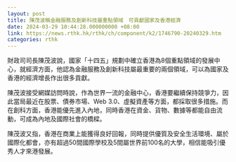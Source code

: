 ```yaml
---
layout: post
title: 陳茂波稱金融服務及創新科技屬重點領域　可貢獻國家及香港經濟
date: 2024-03-29 10:44:28.000000000 +08:00
link: https://news.rthk.hk/rthk/ch/component/k2/1746790-20240329.htm
categories: rthk
---
```


財政司司長陳茂波說，國家「十四五」規劃中確立香港為8個重點領域的發展中心，就經濟方面，他認為金融服務及創新科技屬最重要的兩個領域，可以為國家及香港的經濟增長作出很多貢獻。

陳茂波接受網媒訪問時說，作為世界一流的金融中心，香港要繼續保持競爭力，因此當局最近在股票、債券市場、Web 3.0、虛擬資產等方面，都採取很多措施。而在創科方面，香港能優先進入內地，同時香港在資金、貨物、數據等都能自由流動，可成為內地及國際社會的橋樑。

陳茂波又指，香港在商業上能獲得良好回報，同時提供優質及安全生活環境、屬於國際化都會，亦有超過50間國際學校及5間屬世界前100名的大學，相信能吸引優秀人才來港發展。
